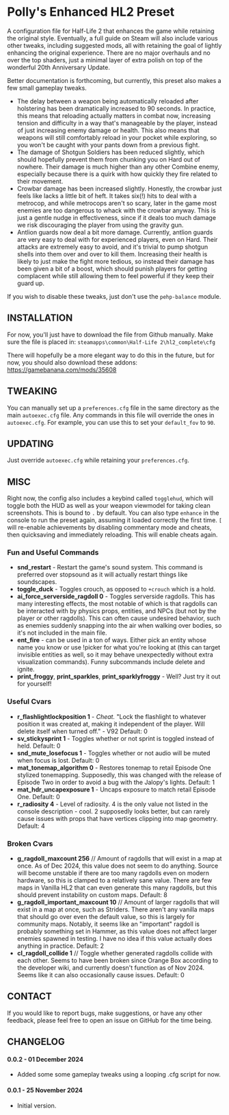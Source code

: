 # Polly's Enhanced HL2 Preset
A configuration file for Half-Life 2 that enhances the game while retaining the original style. Eventually, a full guide on Steam will also include various other tweaks, including suggested mods, all with retaining the goal of lightly enhancing the original experience. There are no major overhauls and no over the top shaders, just a minimal layer of extra polish on top of the wonderful 20th Anniversary Update.

Better documentation is forthcoming, but currently, this preset also makes a few small gameplay tweaks.

- The delay between a weapon being automatically reloaded after holstering has been dramatically increased to 90 seconds. In practice, this means that reloading actually matters in combat now, increasing tension and difficulty in a way that's manageable by the player, instead of just increasing enemy damage or health. This also means that weapons will still comfortably reload in your pocket while exploring, so you won't be caught with your pants down from a previous fight.
- The damage of Shotgun Soldiers has been reduced slightly, which should hopefully prevent them from chunking you on Hard out of nowhere. Their damage is much higher than any other Combine enemy, especially because there is a quirk with how quickly they fire related to their movement.
- Crowbar damage has been increased slightly. Honestly, the crowbar just feels like lacks a little bit of heft. It takes six(!) hits to deal with a metrocop, and while metrocops aren't so scary, later in the game most enemies are too dangerous to whack with the crowbar anyway. This is just a gentle nudge in effectiveness, since if it deals too much damage we risk discouraging the player from using the gravity gun.
- Antlion guards now deal a bit more damage. Currently, antlion guards are very easy to deal with for experienced players, even on Hard. Their attacks are extremely easy to avoid, and it's trivial to pump shotgun shells into them over and over to kill them. Increasing their health is likely to just make the fight more tedious, so instead their damage has been given a bit of a boost, which should punish players for getting complacent while still allowing them to feel powerful if they keep their guard up.

If you wish to disable these tweaks, just don't use the `pehp-balance` module.

## INSTALLATION
For now, you'll just have to download the file from Github manually. Make sure the file is placed in: `steamapps\common\Half-Life 2\hl2_complete\cfg`

There will hopefully be a more elegant way to do this in the future, but for now, you should also download these addons:
<https://gamebanana.com/mods/35608>

## TWEAKING
You can manually set up a `preferences.cfg` file in the same directory as the main `autoexec.cfg` file. Any commands in this file will override the ones in `autoexec.cfg`. For example, you can use this to set your `default_fov` to `90`.

## UPDATING
Just override `autoexec.cfg` while retaining your `preferences.cfg`.

## MISC
Right now, the config also includes a keybind called `togglehud`, which will toggle both the HUD as well as your weapon viewmodel for taking clean screenshots. This is bound to `.` by default. You can also type `enhance` in the console to run the preset again, assuming it loaded correctly the first time. `[` will re-enable achievements by disabling commentary mode and cheats, then quicksaving and immediately reloading. This will enable cheats again.

### Fun and Useful Commands
- **snd_restart** - Restart the game's sound system. This command is preferred over stopsound as it will actually restart things like soundscapes.
- **toggle_duck** - Toggles crouch, as opposed to `+crouch` which is a hold.
- **ai_force_serverside_ragdoll 0** - Toggles serverside ragdolls. This has many interesting effects, the most notable of which is that ragdolls can be interacted with by physics props, entities, and NPCs (but not by the player or other ragdolls). This can often cause undesired behavior, such as enemies suddenly snapping into the air when walking over bodies, so it's not included in the main file.
- **ent_fire** - can be used in a ton of ways. Either pick an entity whose name you know or use !picker for what you're looking at (this can target invisible entities as well, so it may behave unexpectedly without extra visualization commands). Funny subcommands include delete and ignite.
- **print_froggy**, **print_sparkles**, **print_sparklyfroggy** - Well? Just try it out for yourself!

### Useful Cvars
- **r_flashlightlockposition 1** - *Cheat.* "Lock the flashlight to whatever position it was created at, making it independent of the player. Will delete itself when turned off." - V92 Default: 0
- **sv_stickysprint 1** - Toggles whether or not sprint is toggled instead of held. Default: 0
- **snd_mute_losefocus 1** - Toggles whether or not audio will be muted when focus is lost. Default: 0
- **mat_tonemap_algorithm 0** - Restores tonemap to retail Episode One stylized tonemapping. Supposedly, this was changed with the release of Episode Two in order to avoid a bug with the Jalopy's lights. Default: 1
- **mat_hdr_uncapexposure 1** - Uncaps exposure to match retail Episode One. Default: 0
- **r_radiosity 4** - Level of radiosity. 4 is the only value not listed in the console description - cool. 2 supposedly looks better, but can rarely cause issues with props that have vertices clipping into map geometry. Default: 4

### Broken Cvars
- **g_ragdoll_maxcount 256** // Amount of ragdolls that will exist in a map at once. As of Dec 2024, this value does not seem to do anything. Source will become unstable if there are too many ragdolls even on modern hardware, so this is clamped to a relatively sane value. There are few maps in Vanilla HL2 that can even generate this many ragdolls, but this should prevent instability on custom maps. Default: 8
- **g_ragdoll_important_maxcount 10** // Amount of larger ragdolls that will exist in a map at once, such as Striders. There aren't any vanilla maps that should go over even the default value, so this is largely for community maps. Notably, it seems like an "important" ragdoll is probably something set in Hammer, as this value does not affect larger enemies spawned in testing. I have no idea if this value actually does anything in practice. Default: 2
- **cl_ragdoll_collide 1** // Toggle whether generated ragdolls collide with each other. Seems to have been broken since Orange Box according to the developer wiki, and currently doesn't function as of Nov 2024. Seems like it can also occasionally cause issues. Default: 0

## CONTACT
If you would like to report bugs, make suggestions, or have any other feedback, please feel free to open an issue on GitHub for the time being.

## CHANGELOG
#### 0.0.2 - 01 December 2024
- Added some some gameplay tweaks using a looping .cfg script for now.

#### 0.0.1 - 25 November 2024
- Initial version.